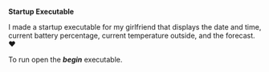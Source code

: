 **Startup Executable**

I made a startup executable for my girlfriend that displays the date and time, current battery percentage, current temperature outside, and the forecast. :heart:

To run open the ***begin*** executable.
